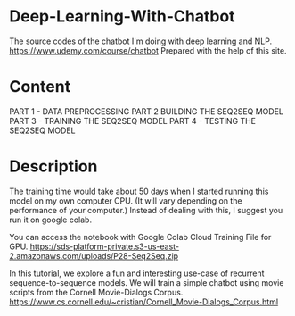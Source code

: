 # Deep-Learning-With-Chatbot

The source codes of the chatbot I'm doing with deep learning and NLP.
https://www.udemy.com/course/chatbot
Prepared with the help of this site.

# Content

PART 1 - DATA PREPROCESSING
PART 2 BUILDING THE SEQ2SEQ MODEL
PART 3 - TRAINING THE SEQ2SEQ MODEL
PART 4 - TESTING THE SEQ2SEQ MODEL

# Description

The training time would take about 50 days when I started running this model on my own computer CPU.
(It will vary depending on the performance of your computer.)
Instead of dealing with this, I suggest you run it on google colab.

You can access the notebook with Google Colab Cloud Training File for GPU. 
https://sds-platform-private.s3-us-east-2.amazonaws.com/uploads/P28-Seq2Seq.zip

In this tutorial, we explore a fun and interesting use-case of recurrent sequence-to-sequence models. We will train a simple chatbot using movie scripts from the Cornell Movie-Dialogs Corpus.
https://www.cs.cornell.edu/~cristian/Cornell_Movie-Dialogs_Corpus.html

